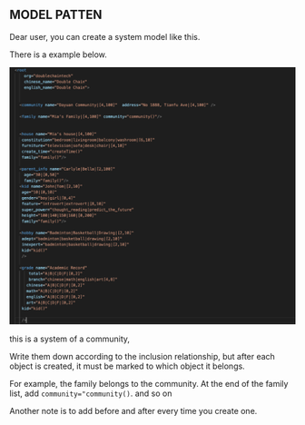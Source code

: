 
## MODEL PATTEN ##

Dear user, you can create a system model like this.  

There is a example below. 

![](images/model-patten.png)

this is a system of a community, 

Write them down according to the inclusion relationship, but after each object is created, it must be marked to which object it belongs.  

For example, the family belongs to the community. At the end of the family list, add `community="community()`.  and so on


Another note is to add  before and after every time you create one. 